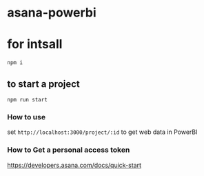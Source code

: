 # asana-powerbi

<h1>for intsall</h1>
<code>npm i</code>

<h2>to start a project</h2>
<code>npm run start</code>

<h3>How to use</h3>
set <code>http://localhost:3000/project/:id</code> to get web data in PowerBI

<a link="https://developers.asana.com/docs/quick-start"><h3>How to Get a personal access token</h3></a>
https://developers.asana.com/docs/quick-start
